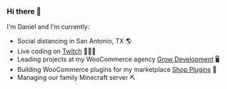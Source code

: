 ### Hi there 👋

I'm Daniel and I'm currently:

- Social distancing in San Antonio, TX 🌎
- Live coding on [Twitch](https://www.twitch.tv/growdev) 👨‍💻🎥
- Leading projects at my WooCommerce agency [Grow Development](https://growdevelopment.com/) 🖥
- Building WooCommerce plugins for my marketplace [Shop Plugins](https://shopplugins.com/) 🔌
- Managing our family Minecraft server ⛏


